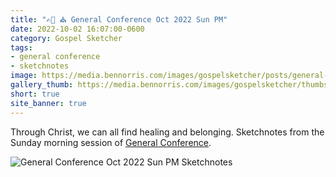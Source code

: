 ```yaml
---
title: "✍🏻 ⛪️ General Conference Oct 2022 Sun PM"
date: 2022-10-02 16:07:00-0600
category: Gospel Sketcher
tags:
- general conference
- sketchnotes
image: https://media.bennorris.com/images/gospelsketcher/posts/general-conference-oct-2022-sun-pm.jpg
gallery_thumb: https://media.bennorris.com/images/gospelsketcher/thumbs/general-conference-oct-2022-sun-pm.jpg
short: true
site_banner: true
---
```



Through Christ, we can all find healing and belonging. Sketchnotes from the Sunday morning session of [General Conference](https://bennorris.com/tags/general-conference).

![General Conference Oct 2022 Sun PM Sketchnotes](https://media.bennorris.com/images/gospelsketcher/posts/general-conference-oct-2022-sun-pm.jpg)

